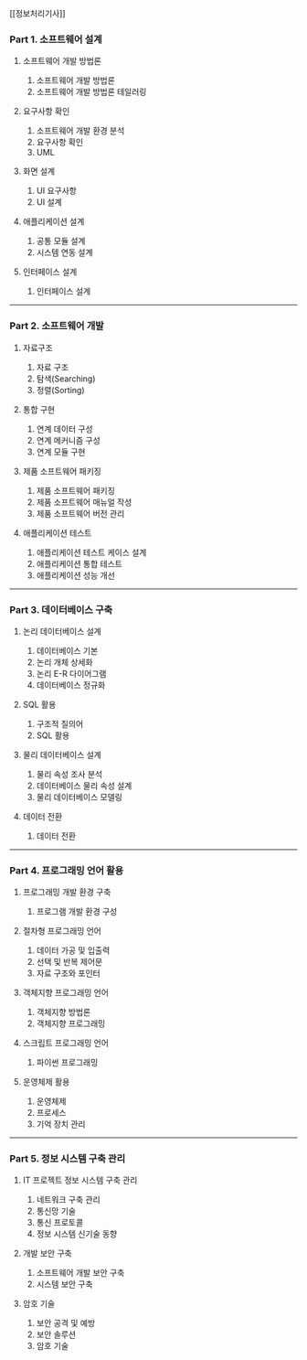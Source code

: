 [[정보처리기사]]

### Part 1. 소프트웨어 설계
1. 소프트웨어 개발 방법론
	1) 소프트웨어 개발 방법론
	2) 소프트웨어 개발 방법론 테일러링

2. 요구사항 확인
	1) 소프트웨어 개발 환경 분석
	2) 요구사항 확인
	3) UML

3. 화면 설계
	1) UI 요구사항
	2) UI 설계

4. 애플리케이션 설계
	1) 공통 모듈 설계
	2) 시스템 연동 설계

5. 인터페이스 설계
	1) 인터페이스 설계

---
### Part 2. 소프트웨어 개발
1. 자료구조
	1) 자료 구조
	2) 탐색(Searching)
	3) 정렬(Sorting)

2. 통합 구현
	1) 연계 데이터 구성
	2) 연계 메커니즘 구성
	3) 연계 모듈 구현

3. 제품 소프트웨어 패키징
	1) 제품 소프트웨어 패키징
	2) 제품 소프트웨어 매뉴얼 작성
	3) 제품 소프트웨어 버전 관리

4. 애플리케이션 테스트
	1) 애플리케이션 테스트 케이스 설계
	2) 애플리케이션 통합 테스트
	3) 애플리케이션 성능 개선

---
### Part 3. 데이터베이스 구축
1. 논리 데이터베이스 설계
	1) 데이터베이스 기본
	2) 논리 개체 상세화
	3) 논리 E-R 다이어그램
	4) 데이터베이스 정규화

2. SQL 활용
	1) 구조적 질의어
	2) SQL 활용

3. 물리 데이터베이스 설계
	1) 물리 속성 조사 분석
	2) 데이터베이스 물리 속성 설계
	3) 물리 데이터베이스 모델링

4. 데이터 전환
	1) 데이터 전환

---
### Part 4. 프로그래밍 언어 활용
1. 프로그래밍 개발 환경 구축
	1) 프로그램 개발 환경 구성

2. 절차형 프로그래밍 언어
	1) 데이터 가공 및 입출력
	2) 선택 및 반복 제어문
	3) 자료 구조와 포인터

3. 객체지향 프로그래밍 언어
	1) 객체지향 방법론
	2) 객체지향 프로그래밍

4. 스크립트 프로그래밍 언어
	1) 파이썬 프로그래밍

5. 운영체제 활용
	1) 운영체제
	2) 프로세스
	3) 기억 장치 관리

---
### Part 5. 정보 시스템 구축 관리
1. IT 프로젝트 정보 시스템 구축 관리
	1) 네트워크 구축 관리
	2) 통신망 기술
	3) 통신 프로토콜
	4) 정보 시스템 신기술 동향

2. 개발 보안 구축
	1) 소프트웨어 개발 보안 구축
	2) 시스템 보안 구축

3. 암호 기술
	1) 보안 공격 및 예방
	2) 보안 솔루션
	3) 암호 기술